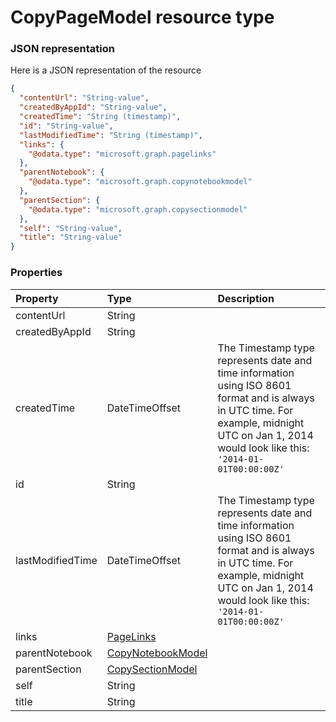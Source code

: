 # CopyPageModel resource type



### JSON representation

Here is a JSON representation of the resource

<!-- {
  "blockType": "resource",
  "optionalProperties": [

  ],
  "@odata.type": "microsoft.graph.copypagemodel"
}-->

```json
{
  "contentUrl": "String-value",
  "createdByAppId": "String-value",
  "createdTime": "String (timestamp)",
  "id": "String-value",
  "lastModifiedTime": "String (timestamp)",
  "links": {
    "@odata.type": "microsoft.graph.pagelinks"
  },
  "parentNotebook": {
    "@odata.type": "microsoft.graph.copynotebookmodel"
  },
  "parentSection": {
    "@odata.type": "microsoft.graph.copysectionmodel"
  },
  "self": "String-value",
  "title": "String-value"
}

```
### Properties
| Property	   | Type	|Description|
|:---------------|:--------|:----------|
|contentUrl|String||
|createdByAppId|String||
|createdTime|DateTimeOffset|The Timestamp type represents date and time information using ISO 8601 format and is always in UTC time. For example, midnight UTC on Jan 1, 2014 would look like this: `'2014-01-01T00:00:00Z'`|
|id|String||
|lastModifiedTime|DateTimeOffset|The Timestamp type represents date and time information using ISO 8601 format and is always in UTC time. For example, midnight UTC on Jan 1, 2014 would look like this: `'2014-01-01T00:00:00Z'`|
|links|[PageLinks](pagelinks.md)||
|parentNotebook|[CopyNotebookModel](copynotebookmodel.md)||
|parentSection|[CopySectionModel](copysectionmodel.md)||
|self|String||
|title|String||

<!-- uuid: f4db37d9-aafa-4fc5-ac26-146635b62416
2015-10-21 09:37:33 UTC -->
<!-- {
  "type": "#page.annotation",
  "description": "CopyPageModel resource",
  "keywords": "",
  "section": "documentation",
  "tocPath": ""
}-->